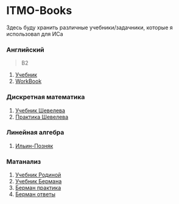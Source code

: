 # ITMO-Books
Здесь буду хранить различные учебники/задачники, которые я использовал для ИСа

### Английский
>B2
1. [Учебник]()
2. [WorkBook]()

### Дискретная математика
1. [Учебник Шевелева]()
2. [Практика Шевелева]()

### Линейная алгебра
1. [Ильин-Позняк]()

### Матанализ
1. [Учебник Родиной]()
2. [Учебник Бермана]()
3. [Берман практика]()
4. [Берман ответы]()
